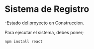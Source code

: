 <h1> Sistema de Registro </h1>

-Estado del proyecto en Construccion.

Para ejecutar el sistema, debes poner;

```npm install react```
